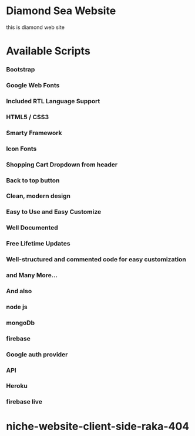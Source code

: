 # Diamond Sea Website

this is diamond web site

# Available Scripts

### Bootstrap

### Google Web Fonts

### Included RTL Language Support

### HTML5 / CSS3

### Smarty Framework

### Icon Fonts

### Shopping Cart Dropdown from header

### Back to top button

### Clean, modern design

### Easy to Use and Easy Customize

### Well Documented

### Free Lifetime Updates

### Well-structured and commented code for easy customization

### and Many More…

### And also

### node js

### mongoDb

### firebase

### Google auth provider

### API

### Heroku

### firebase live
# niche-website-client-side-raka-404
